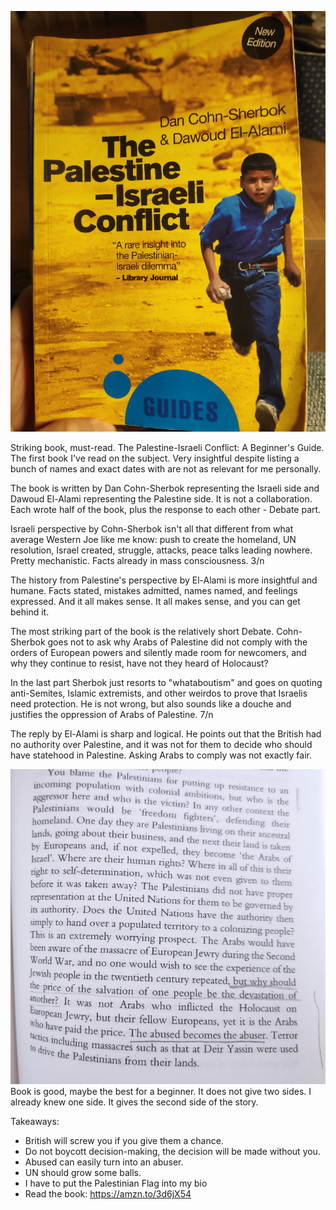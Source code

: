 ![The Palestine-Israeli Conflict: A Beginner's Guide Cover](the-palestine-israeli-conflict-a-beginners-guide-cover.jpg)

Striking book, must-read. The Palestine-Israeli Conflict: A Beginner's Guide. The first book I've read on the subject. Very insightful despite listing a bunch of names and exact dates with are not as relevant for me personally.

The book is written by Dan Cohn-Sherbok representing the Israeli side and Dawoud El-Alami representing the Palestine side. It is not a collaboration. Each wrote half of the book, plus the response to each other - Debate part.

Israeli perspective by Cohn-Sherbok isn't all that different from what average Western Joe like me know: push to create the homeland, UN resolution, Israel created, struggle, attacks, peace talks leading nowhere. Pretty mechanistic. Facts already in mass consciousness. 3/n

The history from Palestine's perspective by El-Alami is more insightful and humane. Facts stated, mistakes admitted, names named, and feelings expressed. And it all makes sense. It all makes sense, and you can get behind it.

The most striking part of the book is the relatively short Debate. Cohn-Sherbok goes not to ask why Arabs of Palestine did not comply with the orders of European powers and silently made room for newcomers, and why they continue to resist, have not they heard of Holocaust?

In the last part Sherbok just resorts to "whataboutism" and goes on quoting anti-Semites, Islamic extremists, and other weirdos to prove that Israelis need protection. He is not wrong, but also sounds like a douche and justifies the oppression of Arabs of Palestine. 7/n

The reply by El-Alami is sharp and logical. He points out that the British had no authority over Palestine, and it was not for them to decide who should have statehood in Palestine. Asking Arabs to comply was not exactly fair.

![The abuser becomes the abuser](the-palestine-israeli-conflict-a-beginners-guide-page.jpg)
Book is good, maybe the best for a beginner. It does not give two sides. I already knew one side. It gives the second side of the story.

Takeaways:
* British will screw you if you give them a chance.
* Do not boycott decision-making, the decision will be made without you.
* Abused can easily turn into an abuser.
* UN should grow some balls.
* I have to put the Palestinian Flag into my bio
* Read the book: https://amzn.to/3d6jX54
